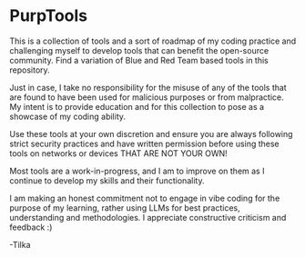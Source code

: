 # PurpTools
 
This is a collection of tools and a sort of roadmap of my coding practice and challenging myself to develop tools that can benefit the open-source community.
Find a variation of Blue and Red Team based tools in this repository.

Just in case, I take no responsibility for the misuse of any of the tools that are found to have been used for malicious purposes or from malpractice. My intent is to provide education and for this collection to pose as a showcase of my coding ability.

Use these tools at your own discretion and ensure you are always following strict security practices and have written permission before using these tools on networks or devices THAT ARE NOT YOUR OWN!

Most tools are a work-in-progress, and I am to improve on them as I continue to develop my skills and their functionality.

I am making an honest commitment not to engage in vibe coding for the purpose of my learning, rather using LLMs for best practices, understanding and methodologies. I appreciate constructive criticism and feedback :)

-Tilka